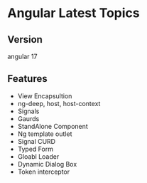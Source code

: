 # Angular Latest Topics

## Version

angular 17

## Features

- View Encapsultion
- ng-deep, host, host-context
- Signals
- Gaurds
- StandAlone Component
- Ng template outlet
- Signal CURD
- Typed Form
- Gloabl Loader
- Dynamic Dialog Box
- Token interceptor